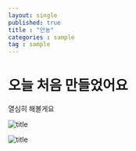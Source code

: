 ```yaml
---
layout: single
published: true
title : "안뇽"
categories : sample
tag : sample
---
```


# 오늘 처음 만들었어요

열심히 해볼게요



![title](C:\Users\김충남\Desktop\2025-1\kse128-github-blog\KSE128.github.io\images\2025-03-05-first\title.jpg)

![title](C:\Users\김충남\Desktop\2025-1\kse128-github-blog\KSE128.github.io\images\2025-03-05-first\title-1741110616361-2.jpg)
